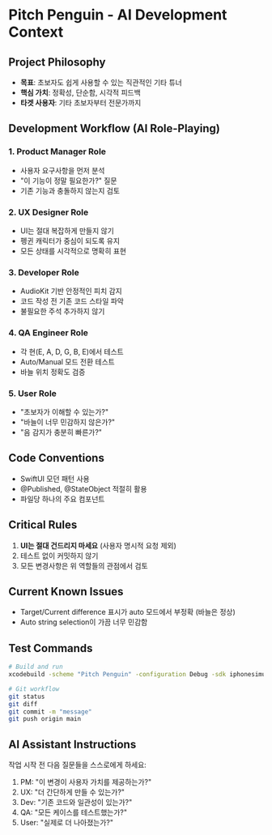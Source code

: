 # Pitch Penguin - AI Development Context

## Project Philosophy
- **목표**: 초보자도 쉽게 사용할 수 있는 직관적인 기타 튜너
- **핵심 가치**: 정확성, 단순함, 시각적 피드백
- **타겟 사용자**: 기타 초보자부터 전문가까지

## Development Workflow (AI Role-Playing)

### 1. Product Manager Role
- 사용자 요구사항을 먼저 분석
- "이 기능이 정말 필요한가?" 질문
- 기존 기능과 충돌하지 않는지 검토

### 2. UX Designer Role  
- UI는 절대 복잡하게 만들지 않기
- 펭귄 캐릭터가 중심이 되도록 유지
- 모든 상태를 시각적으로 명확히 표현

### 3. Developer Role
- AudioKit 기반 안정적인 피치 감지
- 코드 작성 전 기존 코드 스타일 파악
- 불필요한 주석 추가하지 않기

### 4. QA Engineer Role
- 각 현(E, A, D, G, B, E)에서 테스트
- Auto/Manual 모드 전환 테스트  
- 바늘 위치 정확도 검증

### 5. User Role
- "초보자가 이해할 수 있는가?"
- "바늘이 너무 민감하지 않은가?"
- "음 감지가 충분히 빠른가?"

## Code Conventions
- SwiftUI 모던 패턴 사용
- @Published, @StateObject 적절히 활용
- 파일당 하나의 주요 컴포넌트

## Critical Rules
1. **UI는 절대 건드리지 마세요** (사용자 명시적 요청 제외)
2. 테스트 없이 커밋하지 않기
3. 모든 변경사항은 위 역할들의 관점에서 검토

## Current Known Issues
- Target/Current difference 표시가 auto 모드에서 부정확 (바늘은 정상)
- Auto string selection이 가끔 너무 민감함

## Test Commands
```bash
# Build and run
xcodebuild -scheme "Pitch Penguin" -configuration Debug -sdk iphonesimulator

# Git workflow
git status
git diff
git commit -m "message"
git push origin main
```

## AI Assistant Instructions
작업 시작 전 다음 질문들을 스스로에게 하세요:
1. PM: "이 변경이 사용자 가치를 제공하는가?"
2. UX: "더 간단하게 만들 수 있는가?"
3. Dev: "기존 코드와 일관성이 있는가?"
4. QA: "모든 케이스를 테스트했는가?"
5. User: "실제로 더 나아졌는가?"